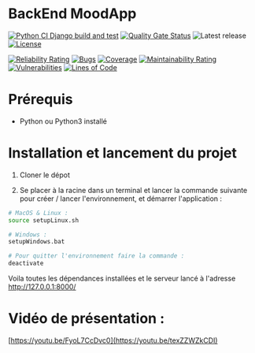 # BackEnd MoodApp

[![Python CI Django build and test](https://github.com/Neptune-MIAGE/BackEnd-v2/actions/workflows/django.yml/badge.svg?branch=main)](https://github.com/Neptune-MIAGE/BackEnd-v2/actions/workflows/django.yml) [![Quality Gate Status](https://sonarcloud.io/api/project_badges/measure?project=Neptune-MIAGE_BackEnd-v2&metric=alert_status)](https://sonarcloud.io/summary/new_code?id=Neptune-MIAGE_BackEnd-v2)
![Latest release](https://img.shields.io/github/v/release/Neptune-MIAGE/BackEnd-v2) [![License](https://img.shields.io/badge/License-Apache_2.0-blue.svg)](https://opensource.org/licenses/Apache-2.0)

[![Reliability Rating](https://sonarcloud.io/api/project_badges/measure?project=Neptune-MIAGE_BackEnd-v2&metric=reliability_rating)](https://sonarcloud.io/summary/new_code?id=Neptune-MIAGE_BackEnd-v2) [![Bugs](https://sonarcloud.io/api/project_badges/measure?project=Neptune-MIAGE_BackEnd&metric=bugs)](https://sonarcloud.io/summary/new_code?id=Neptune-MIAGE_BackEnd) [![Coverage](https://sonarcloud.io/api/project_badges/measure?project=Neptune-MIAGE_BackEnd-v2&metric=coverage)](https://sonarcloud.io/summary/new_code?id=Neptune-MIAGE_BackEnd-v2) [![Maintainability Rating](https://sonarcloud.io/api/project_badges/measure?project=Neptune-MIAGE_BackEnd-v2&metric=sqale_rating)](https://sonarcloud.io/summary/new_code?id=Neptune-MIAGE_BackEnd-v2) [![Vulnerabilities](https://sonarcloud.io/api/project_badges/measure?project=Neptune-MIAGE_BackEnd-v2&metric=vulnerabilities)](https://sonarcloud.io/summary/new_code?id=Neptune-MIAGE_BackEnd-v2) [![Lines of Code](https://sonarcloud.io/api/project_badges/measure?project=Neptune-MIAGE_BackEnd-v2&metric=ncloc)](https://sonarcloud.io/summary/new_code?id=Neptune-MIAGE_BackEnd-v2)

# Prérequis 

- Python ou Python3 installé
<!-- 
- Partie FrontEnd installée :

[![Readme Card](https://github-readme-stats.vercel.app/api/pin/?username=Neptune-MIAGE&repo=FrontEnd&border_color=7F3FBF&bg_color=0D1117&title_color=C9D1D9&text_color=8B949E&icon_color=7F3FBF)](https://github.com/Neptune-MIAGE/FrontEnd)

-->

# Installation et lancement du projet

1. Cloner le dépot

2. Se placer à la racine dans un terminal et lancer la commande suivante pour créer / lancer l'environnement, et démarrer l'application :

```sh
# MacOS & Linux :
source setupLinux.sh

# Windows : 
setupWindows.bat

# Pour quitter l'environnement faire la commande :
deactivate
```

Voila toutes les dépendances installées et le serveur lancé à l'adresse http://127.0.0.1:8000/

# Vidéo de présentation : 
[https://youtu.be/FyoL7CcDvc0](https://youtu.be/texZZWZkCDI)
